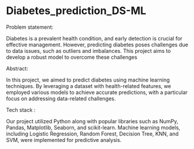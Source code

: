 # Diabetes_prediction_DS-ML

Problem statement:

Diabetes is a prevalent health condition, and early detection is crucial for effective management. However, predicting diabetes poses challenges due to data issues, such as outliers and imbalances. This project aims to develop a robust model to overcome these challenges

Abstract: 

In this project, we aimed to predict diabetes using machine learning techniques. By leveraging a dataset with health-related features, we employed various models to achieve accurate predictions, with a particular focus on addressing data-related challenges.

Tech stack : 

Our project utilized Python along with popular libraries such as NumPy, Pandas, Matplotlib, Seaborn, and scikit-learn. Machine learning models, including Logistic Regression, Random Forest, Decision Tree, KNN, and SVM, were implemented for predictive analysis.


